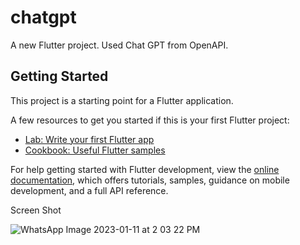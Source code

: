 # chatgpt

A new Flutter project.
Used Chat GPT from OpenAPI.

## Getting Started

This project is a starting point for a Flutter application.

A few resources to get you started if this is your first Flutter project:

- [Lab: Write your first Flutter app](https://docs.flutter.dev/get-started/codelab)
- [Cookbook: Useful Flutter samples](https://docs.flutter.dev/cookbook)

For help getting started with Flutter development, view the
[online documentation](https://docs.flutter.dev/), which offers tutorials,
samples, guidance on mobile development, and a full API reference.

Screen Shot

![WhatsApp Image 2023-01-11 at 2 03 22 PM](https://user-images.githubusercontent.com/109048758/211757744-b59f57af-4ce4-4dac-a0c5-bd56f1394e80.jpeg)

